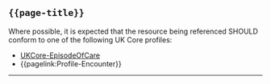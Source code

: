 ## `{{page-title}}`

Where possible, it is expected that the resource being referenced SHOULD conform to one of the following UK Core profiles:

- [UKCore-EpisodeOfCare](https://simplifier.net/guide/UKCoreImplementationGuideAssetsinDevelopment/Home/ProfilesandExtensions/Profile-UKCore-EpisodeOfCare)
- {{pagelink:Profile-Encounter}}

---

